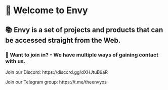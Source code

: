 <h1>👋 Welcome to Envy</h1>
<h2>📚 Envy is a set of projects and products that can be accessed straight from the Web.</h2>
<h3>🤔 Want to join in? - We have multiple ways of gaining contact with us.</h3>
<p>Join our Discord: https://discord.gg/dXHJtuB9aR</p>
<p>Join our Telegram group: https://t.me/theenvyos</p>
